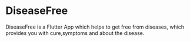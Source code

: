 # DiseaseFree
DiseaseFree is a Flutter App which helps to get free from diseases, which provides you with cure,symptoms and about the disease.
